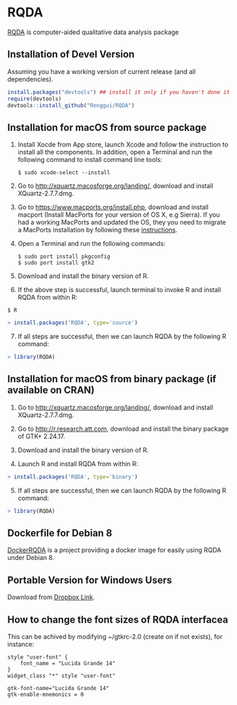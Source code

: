 # RQDA

[RQDA](http://rqda.r-forge.r-project.org/) is computer-aided qualitative data analysis package

## Installation of Devel Version

Assuming you have a working version of current release (and all dependencies).

```R
install.packages("devtools") ## install it only if you haven't done it yet
require(devtools)
devtools::install_github("Ronggui/RQDA")
```



## Installation for macOS from source package

1. Install Xocde from App store, launch Xcode and follow the instruction to install all the components. In addition, open a Terminal and run the following command to install command line tools: 
   ```
   $ sudo xcode-select --install
   ```

2. Go to http://xquartz.macosforge.org/landing/, download and install XQuartz-2.7.7.dmg.

3. Go to https://www.macports.org/install.php, download and install macport (Install MacPorts for your version of OS X, e.g Sierra). If you had a working MacPorts and updated the OS, they you need to migrate a MacPorts installation by following these [instructions](https://trac.macports.org/wiki/Migration). 

4. Open a Terminal and run the following commands:
   ```
   $ sudo port install pkgconfig
   $ sudo port install gtk2
   ```

5. Download and install the binary version of R.

6. If the above step is successful, launch terminal to invoke R and install RQDA from within R:

```terminal
$ R
```
```R
> install.packages('RQDA', type='source')
```

7. If all steps are successful, then we can launch RQDA by the following R command:
```R
> library(RQDA) 
```



## Installation for macOS from binary package (if available on CRAN)

1. Go to http://xquartz.macosforge.org/landing/, download and install XQuartz-2.7.7.dmg.

2. Go to http://r.research.att.com, download and install the binary package of GTK+ 2.24.17. 

3. Download and install the binary version of R.

4. Launch R and install RQDA from within R:
```R
> install.packages('RQDA', type='binary')
```

5. If all steps are successful, then we can launch RQDA by the following R command:
```R
> library(RQDA) 
```



## Dockerfile for Debian 8 

[DockerRQDA](https://github.com/FrdVnW/dockerqda) is a project providing a docker image for easily using RQDA under Debian 8.




## Portable Version for Windows Users
Download from [Dropbox Link](https://www.dropbox.com/s/5zebadz41dep09k/RQDA_0.3_1.rar?dl=0).



## How to change the font sizes of RQDA interfacea
This can be achived by modifying ~/gtkrc-2.0 (create on if not exists), for instance:
```
style "user-font" {
    font_name = "Lucida Grande 14"
}
widget_class "*" style "user-font"

gtk-font-name="Lucida Grande 14"
gtk-enable-mnemonics = 0
```
